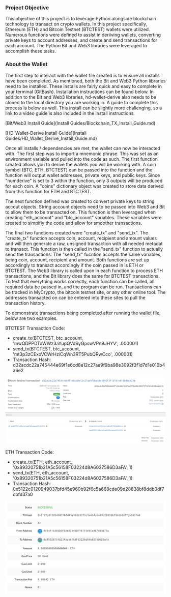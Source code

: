 ### Project Objective

This objective of this project is to leverage Python alongside blockchain technology to transact on crypto wallets.  In this project specifically, Ethereum (ETH) and Bitcoin Testnet (BTCTEST) wallets were utilized.  Numerous functions were defined to assist in deriiving wallets, converting private keys to account addresses, and create and send transactions for each account.  The Python Bit and Web3 libraries were leveraged to accomplish these tasks. 

### About the Wallet

The first step to interact with the wallet file created is to ensure all installs have been completed.  As mentioned, both the Bit and Web3 Python libraries need to be installed.  These installs are fairly quick and easy to complete in your terminal (GitBash).  Installation instructions can be found below.  In addition to the Bit and Web3 libraries, hd-wallet-derive also needs to be cloned to the local directory you are working in.  A guide to complete this process is below as well.  This install can be slightly more challenging, so a link to a video guide is also included in the install instructions. 

[Bit/Web3 Install Guide](Install Guides/Blockchain_TX_Install_Guide.md)

[HD-Wallet-Derive Install Guide](Install Guides/HD_Wallet_Derive_Install_Guide.md)

Once all installs / dependencies are met, the wallet can now be interacted with.  The first step was to import a mnemonic phrase.  This was set as an environment variable and pulled into the code as such.  The first function created allows you to derive the wallets you will be working with.  A coin symbol (BTC, ETH, BTCTEST) can be passed into the function and the function will output wallet addresses, private keys, and public keys.  Since "numderive" is set to 3 within the function, only 3 outputs will be produced for each coin.  A "coins" dictionary object was created to store data derived from this function for ETH and BTCTEST.  

The next function defined was created to convert private keys to string accout objects.  String account objects need to be passed into Web3 and Bit to allow them to be transacted on.  This function is then leveraged when creating "eth_account" and "btc_account" variables.  These variables were created to simpifiy the code and allow for smoother transactions.  

The final two functions created were "create_tx" and "send_tx".  The "create_tx" function accepts coin, account, recipient and amount values and will then generate a raw, unsigned transaction with all needed metadat to transact.  This function is then called in the "send_tx" function to actually send the transactions.  The "send_tx" fucntion accepts the same variables, being coin, account, recipient and amount.  Both functions are set up accordingly to transact accordingly if the coin passed in is ETH or BTCTEST.  The Web3 library is called upon in each function to process ETH transactions, and the Bit library does the same for BTCTEST transactions.  To test that everything works correctly, each function can be called, all required data be passed in, and the program can be run.  Transactions can be tracked in MyCrypto, the bitcoin testnet site, or any other online tool.  The addresses transacted on can be entered into these sites to pull the transaction history.  

To demonstrate transactions being completed after running the wallet file, below are two examples.  

BTCTEST Transaction Code: 
  - create_tx(BTCTEST, btc_account, 'mwQDPPDTxWWz3aYupQVdSyGpswVPn9JHYV', .000001)
  - send_tx(BTCTEST, btc_account, 'mt3p3zCExoVCWrHziCqWn3RT5PubQRwCco', .000001)
  - Transaction Hash: d32acdc22a745444e69f1e6cd8e12c27ae9f9ba98e3092f3f1d7d1e010b4a6e2
  
 ![BTCTEST Transaction](Screenshots/btc_function_transaction.PNG)

ETH Transaction Code: 
  - create_tx(ETH, eth_account, '0x89320751b21A5c56158F03224d8A6037586D3aFA', 1)
  - send_tx(ETH, eth_account, '0x89320751b21A5c56158F03224d8A6037586D3aFA', 1)
  - Transaction Hash: 0x5122c0120949037bfd45e960b92f6c5a668cde09d28838bf8ddb0df7cbfd37a0

 ![ETH Transaction](Screenshots/eth_function_transaction.PNG)
